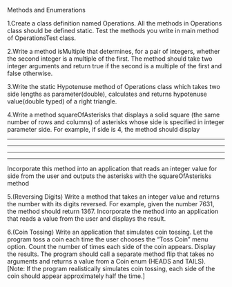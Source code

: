 Methods and Enumerations

1.Create a class definition named Operations. All the methods in Operations class should be
defined static. Test the methods you write in main method of OperationsTest class.

2.Write a method isMultiple that determines, for a pair of integers, whether the second integer is
a multiple of the first. The method should take two integer arguments and return true if the
second is a multiple of the first and false otherwise.

3.Write the static Hypotenuse method of Operations class which takes two side lengths as
parameter(double), calculates and returns hypotenuse value(double typed) of a right triangle.

4.Write a method squareOfAsterisks that displays a solid square (the same number of rows and
columns) of asterisks whose side is specified in integer parameter side. For example, if side is 4,
the method should display
****
****
****
****
Incorporate this method into an application that reads an integer value for side from the user
and outputs the asterisks with the squareOfAsterisks method

5.(Reversing Digits) Write a method that takes an integer value and returns the number with its
digits reversed. For example, given the number 7631, the method should return 1367.
Incorporate the method into an application that reads a value from the user and displays the
result.

6.(Coin Tossing) Write an application that simulates coin tossing. Let the program toss a coin each
time the user chooses the “Toss Coin” menu option. Count the number of times each side of the
coin appears. Display the results. The program should call a separate method flip that takes no
arguments and returns a value from a Coin enum (HEADS and TAILS). [Note: If the program
realistically simulates coin tossing, each side of the coin should appear approximately half the
time.]
